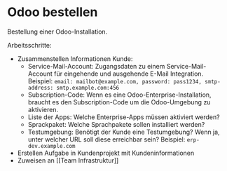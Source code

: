 # Odoo bestellen
Bestellung einer Odoo-Installation.

Arbeitsschritte:
* Zusammenstellen Informationen Kunde:
	* Service-Mail-Account: Zugangsdaten zu einem Service-Mail-Account für eingehende und ausgehende E-Mail Integration. Beispiel: `email: mailbot@example.com, password: pass1234, smtp-address: smtp.example.com:456`
	* Subscription-Code: Wenn es eine Odoo-Enterprise-Installation, braucht es den Subscription-Code um die Odoo-Umgebung zu aktivieren.
	* Liste der Apps: Welche Enterprise-Apps müssen aktiviert werden?
	* Sprackpaket: Welche Sprachpakete sollen installiert werden?
	* Testumgebung: Benötigt der Kunde eine Testumgebung? Wenn ja, unter welcher URL soll diese erreichbar sein? Beispiel: `erp-dev.example.com`
* Erstellen Aufgabe in Kundenprojekt mit Kundeninformationen
* Zuweisen an [[Team Infrastruktur]]